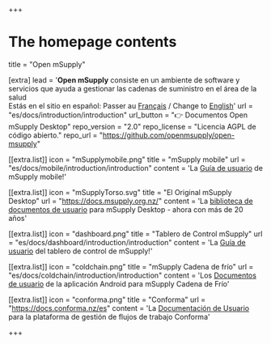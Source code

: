 +++


# The homepage contents
title = "Open mSupply"

[extra]
lead = '<b>Open mSupply</b> consiste en un ambiente de software y servicios que ayuda a gestionar las cadenas de suministro en el área de la salud</br>Estás en el sitio en español: Passer au <a href="/fr"> Français</a> / Change to <a href="/">English</a>'
url = "es/docs/introduction/introduction"
url_button = "👉 Documentos Open mSupply Desktop"
repo_version = "2.0"
repo_license = "Licencia AGPL de código abierto."
repo_url = "https://github.com/openmsupply/open-msupply"


[[extra.list]]
icon = "mSupplymobile.png"
title = "mSupply mobile"
url = "es/docs/mobile/introduction/introduction"
content = 'La <a href="content/mobile/introduction/introduction.es.md">Guía de usuario</a> de mSupply mobile!'

[[extra.list]]
icon = "mSupplyTorso.svg"
title = "El Original mSupply Desktop"
url = "https://docs.msupply.org.nz/"
content = 'La <a href="https://docs.msupply.org.nz/"> biblioteca de documentos de usuario</a> para mSupply Desktop - ahora con más de 20 años'

[[extra.list]]
icon = "dashboard.png"
title = "Tablero de Control mSupply"
url = "es/docs/dashboard/introduction/introduction"
content = 'La <a href="/dashboard/introduction">Guía de usuario</a> del tablero de control de mSupply!'

[[extra.list]]
icon = "coldchain.png"
title = "mSupply Cadena de frío"
url = "es/docs/coldchain/introduction/introduction"
content = 'Los <a href="/coldchain/introduction">Documentos de usuario</a> de la aplicación Android para mSupply Cadena de Frío'

[[extra.list]]
icon = "conforma.png"
title = "Conforma"
url = "https://docs.conforma.nz/es"
content = 'La <a href="https://docs.conforma.nz/es">Documentación de Usuario</a> para la plataforma de gestión de flujos de trabajo Conforma'

+++
